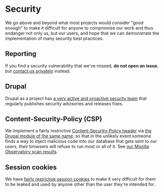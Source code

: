 # Security

We go above and beyond what most projects would consider "good enough" to make
it difficult for anyone to compromise our work and thus endanger not only us,
but our users, and hope that we can demonstrate the implementation of many
security best practices.

## Reporting

If you find a security vulnerability that we've missed, **do not open an
issue**, but [contact us privately](https://omnipedia.app/contact) instead.

## Drupal

Drupal as a project has [a very active and proactive security
team](https://www.drupal.org/features/security) that regularly publishes
security advisories and releases fixes.

## Content-Security-Policy (CSP)

We implement a fairly restrictive [Content-Security-Policy
header](https://developer.mozilla.org/docs/Web/HTTP/CSP) via [the Drupal module
of the same name](https://www.drupal.org/project/csp), so that in the unlikely
event someone finds a way to inject malicious code into our database that gets
sent to our users, their browsers will refuse to run most or all of it. See [our
Mozilla Observatory scan
results](https://observatory.mozilla.org/analyze/omnipedia.app).

## Session cookies

We have [fairly restrictive session
cookies](https://scotthelme.co.uk/tough-cookies/) to make it very difficult for
them to be leaked and used by anyone other than the user they're intended for.
